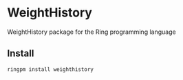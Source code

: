 # WeightHistory

WeightHistory package for the Ring programming language

## Install

	ringpm install weighthistory